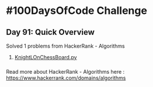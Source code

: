 # #100DaysOfCode Challenge
## Day 91: Quick Overview
Solved 1 problems from HackerRank - Algorithms
1. [KnightLOnChessBoard.py](https://github.com/sandeep-krishna/100DaysOfCode/blob/master/Day%2091/KnightLOnChessBoard.py)
### 
Read more about HackerRank - Algorithms here : https://www.hackerrank.com/domains/algorithms